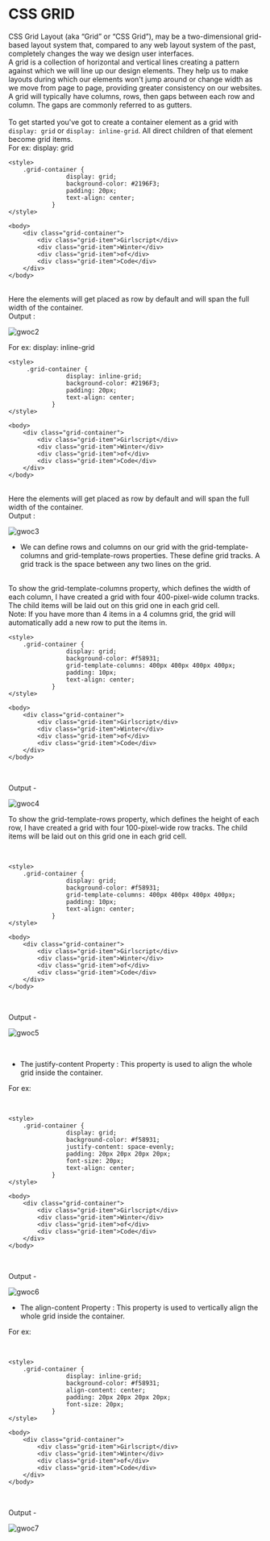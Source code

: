 # CSS GRID

CSS Grid Layout (aka “Grid” or “CSS Grid”), may be a two-dimensional grid-based layout system that, compared to any web layout system of the past, completely changes the way we design user interfaces.
<br>
A grid is a collection of horizontal and vertical lines creating a pattern against which we will line up our design elements. They help us to make layouts during which our elements won't jump around or change width as we move from page to page, providing greater consistency on our websites.
<br>
A grid will typically have columns, rows, then gaps between each row and column. The gaps are commonly referred to as gutters.
<br>
<br>
To get started you've got to create a container element as a grid with ```display: grid``` or ```display: inline-grid```.
All direct children of that element become grid items.
<br>
For ex: display: grid
<br>

```
<style>
    .grid-container {
                display: grid;
                background-color: #2196F3;
                padding: 20px;
                text-align: center;
            }
</style>

<body>
    <div class="grid-container">
        <div class="grid-item">Girlscript</div>
        <div class="grid-item">Winter</div>
        <div class="grid-item">of</div>  
        <div class="grid-item">Code</div>
    </div>  
</body>
``` 
<br>
Here the elements will get placed as row by default and will span the full width of the container.
<br>
Output :
<br>

![gwoc2](https://user-images.githubusercontent.com/56999749/134310629-9fcde4ce-c24a-46bd-9b9d-5616d36ffe52.JPG)

For ex: display: inline-grid
<br>

```
<style>
     .grid-container {
                display: inline-grid;
                background-color: #2196F3;
                padding: 20px;
                text-align: center;
            }
</style>

<body>
    <div class="grid-container">
        <div class="grid-item">Girlscript</div>
        <div class="grid-item">Winter</div>
        <div class="grid-item">of</div>  
        <div class="grid-item">Code</div>
    </div>  
</body>
``` 
<br>
Here the elements will get placed as row by default and will span the full width of the container.
<br>
Output :
<br>

![gwoc3](https://user-images.githubusercontent.com/56999749/134311990-3217fa5a-2afa-4a45-929e-a0853f866c1e.JPG)

- We can define rows and columns on our grid with the grid-template-columns and grid-template-rows properties. These define grid tracks. A grid track is the space between any two lines on the grid.
<br>
To show the grid-template-columns property, which defines the width of each column, I have created a grid with four 400-pixel-wide column tracks. The child items will be laid out on this grid one in each grid cell.
<br>
Note: If you have more than 4 items in a 4 columns grid, the grid will automatically add a new row to put the items in.

<br>

```
<style>
    .grid-container {
                display: grid;
                background-color: #f58931;
                grid-template-columns: 400px 400px 400px 400px;
                padding: 10px;
                text-align: center;
            }
</style>

<body>
    <div class="grid-container">
        <div class="grid-item">Girlscript</div>
        <div class="grid-item">Winter</div>
        <div class="grid-item">of</div>  
        <div class="grid-item">Code</div>
    </div>  
</body>
``` 
<br>

Output - 

![gwoc4](https://user-images.githubusercontent.com/56999749/134328546-930d664a-bec7-4ef3-b5da-72025f7c2986.JPG)

To show the grid-template-rows property, which defines the height of each row, I have created a grid with four 100-pixel-wide row tracks. The child items will be laid out on this grid one in each grid cell.

<br>

```
<style>
    .grid-container {
                display: grid;
                background-color: #f58931;
                grid-template-columns: 400px 400px 400px 400px;
                padding: 10px;
                text-align: center;
            }
</style>

<body>
    <div class="grid-container">
        <div class="grid-item">Girlscript</div>
        <div class="grid-item">Winter</div>
        <div class="grid-item">of</div>  
        <div class="grid-item">Code</div>
    </div>  
</body>
``` 
<br>

Output - 

![gwoc5](https://user-images.githubusercontent.com/56999749/134329082-848a3c49-1714-4235-845e-b333ffce95d3.JPG)

<br>

- The justify-content Property : This property is used to align the whole grid inside the container.

For ex:

<br>

```
<style>
    .grid-container {
                display: grid;
                background-color: #f58931;
                justify-content: space-evenly;
                padding: 20px 20px 20px 20px;
                font-size: 20px;
                text-align: center;
            }
</style>

<body>
    <div class="grid-container">
        <div class="grid-item">Girlscript</div>
        <div class="grid-item">Winter</div>
        <div class="grid-item">of</div>  
        <div class="grid-item">Code</div>
    </div>  
</body>
``` 
<br>

Output - 

![gwoc6](https://user-images.githubusercontent.com/56999749/134336062-55b868e6-9d5a-4a69-abc4-91638ae13006.JPG)

- The align-content Property : This property is used to vertically align the whole grid inside the container.

For ex:

<br>

```
<style>
    .grid-container {
                display: inline-grid;
                background-color: #f58931;
                align-content: center;
                padding: 20px 20px 20px 20px;
                font-size: 20px;
            }
</style>

<body>
    <div class="grid-container">
        <div class="grid-item">Girlscript</div>
        <div class="grid-item">Winter</div>
        <div class="grid-item">of</div>  
        <div class="grid-item">Code</div>
    </div>  
</body>
``` 
<br>

Output - 

![gwoc7](https://user-images.githubusercontent.com/56999749/134340027-b3c21f93-a6df-423a-a317-2ea7e32c909c.JPG)











